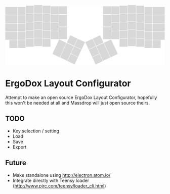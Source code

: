 ![ergodox](ergodox.png)

# ErgoDox Layout Configurator
Attempt to make an open source ErgoDox Layout Configurator, hopefully this won't be needed at all and Massdrop will just open source theirs.

## TODO

- Key selection / setting
- Load
- Save
- Export

## Future

- Make standalone using http://electron.atom.io/
- Integrate directly with Teensy loader (http://www.pjrc.com/teensy/loader_cli.html)
